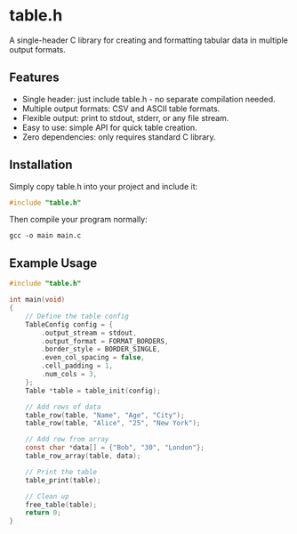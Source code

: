# table.h

A single-header C library for creating and formatting tabular data in multiple output formats.

## Features

- Single header: just include table.h - no separate compilation needed.
- Multiple output formats: CSV and ASCII table formats.
- Flexible output: print to stdout, stderr, or any file stream.
- Easy to use: simple API for quick table creation.
- Zero dependencies: only requires standard C library.

## Installation

Simply copy table.h into your project and include it:

```c
#include "table.h"
```

Then compile your program normally:

```console
gcc -o main main.c
```

## Example Usage

```c
#include "table.h"

int main(void)
{
    // Define the table config
    TableConfig config = {
        .output_stream = stdout,
        .output_format = FORMAT_BORDERS,
        .border_style = BORDER_SINGLE,
        .even_col_spacing = false,
        .cell_padding = 1,
        .num_cols = 3,
    };
    Table *table = table_init(config);

    // Add rows of data
    table_row(table, "Name", "Age", "City");
    table_row(table, "Alice", "25", "New York");

    // Add row from array
    const char *data[] = {"Bob", "30", "London"};
    table_row_array(table, data);

    // Print the table
    table_print(table);

    // Clean up
    free_table(table);
    return 0;
}
```
